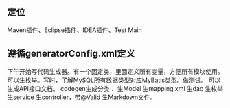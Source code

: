 ## 定位
   Maven插件、Eclipse插件、IDEA插件、Test Main
## 遵循generatorConfig.xml定义
下午开始写代码生成器。有一个固定类，里面定义所有变量，方便所有模块使用。可以生枚举。写时，了解MySQL所有数据类型对应MyBatis类型。做测试。
   可以生成API接口文档。
   codegen生成分类：
   生Model
   生mapping.xml
   生dao
   生枚举
   生service
   生controller，带@Valid
   生Markdown文件。


